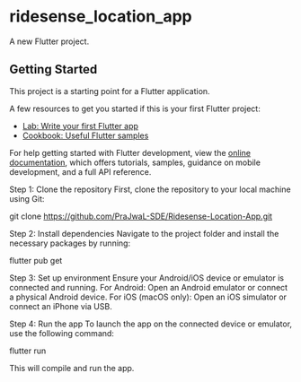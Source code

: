 # ridesense_location_app

A new Flutter project.

## Getting Started

This project is a starting point for a Flutter application.

A few resources to get you started if this is your first Flutter project:

- [Lab: Write your first Flutter app](https://docs.flutter.dev/get-started/codelab)
- [Cookbook: Useful Flutter samples](https://docs.flutter.dev/cookbook)

For help getting started with Flutter development, view the
[online documentation](https://docs.flutter.dev/), which offers tutorials,
samples, guidance on mobile development, and a full API reference.

Step 1: Clone the repository
First, clone the repository to your local machine using Git:

git clone https://github.com/PraJwaL-SDE/Ridesense-Location-App.git

Step 2: Install dependencies
Navigate to the project folder and install the necessary packages by running:

flutter pub get

Step 3: Set up environment
Ensure your Android/iOS device or emulator is connected and running.
For Android:
Open an Android emulator or connect a physical Android device.
For iOS (macOS only):
Open an iOS simulator or connect an iPhone via USB.

Step 4: Run the app
To launch the app on the connected device or emulator, use the following command:

flutter run

This will compile and run the app.
